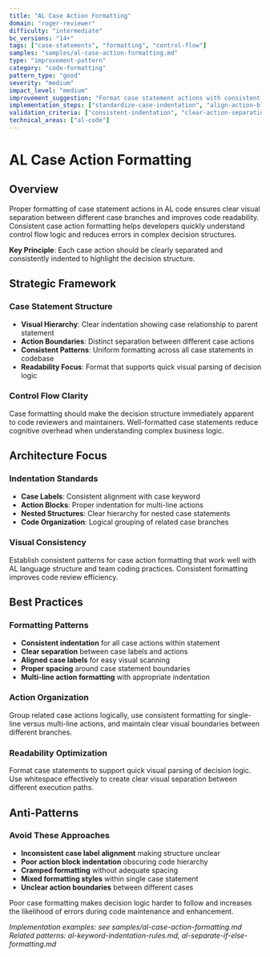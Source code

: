 ```yaml
---
title: "AL Case Action Formatting"
domain: "roger-reviewer"
difficulty: "intermediate"
bc_versions: "14+"
tags: ["case-statements", "formatting", "control-flow"]
samples: "samples/al-case-action-formatting.md"
type: "improvement-pattern"
category: "code-formatting"
pattern_type: "good"
severity: "medium"
impact_level: "medium"
improvement_suggestion: "Format case statement actions with consistent indentation and clear action boundaries"
implementation_steps: ["standardize-case-indentation", "align-action-blocks", "validate-readability"]
validation_criteria: ["consistent-indentation", "clear-action-separation"]
technical_areas: ["al-code"]
---
```


# AL Case Action Formatting

## Overview

Proper formatting of case statement actions in AL code ensures clear visual separation between different case branches and improves code readability. Consistent case action formatting helps developers quickly understand control flow logic and reduces errors in complex decision structures.

**Key Principle**: Each case action should be clearly separated and consistently indented to highlight the decision structure.

## Strategic Framework

### Case Statement Structure
- **Visual Hierarchy**: Clear indentation showing case relationship to parent statement
- **Action Boundaries**: Distinct separation between different case actions
- **Consistent Patterns**: Uniform formatting across all case statements in codebase
- **Readability Focus**: Format that supports quick visual parsing of decision logic

### Control Flow Clarity
Case formatting should make the decision structure immediately apparent to code reviewers and maintainers. Well-formatted case statements reduce cognitive overhead when understanding complex business logic.

## Architecture Focus

### Indentation Standards
- **Case Labels**: Consistent alignment with case keyword
- **Action Blocks**: Proper indentation for multi-line actions
- **Nested Structures**: Clear hierarchy for nested case statements
- **Code Organization**: Logical grouping of related case branches

### Visual Consistency
Establish consistent patterns for case action formatting that work well with AL language structure and team coding practices. Consistent formatting improves code review efficiency.

## Best Practices

### Formatting Patterns
- **Consistent indentation** for all case actions within statement
- **Clear separation** between case labels and actions
- **Aligned case labels** for easy visual scanning
- **Proper spacing** around case statement boundaries
- **Multi-line action formatting** with appropriate indentation

### Action Organization
Group related case actions logically, use consistent formatting for single-line versus multi-line actions, and maintain clear visual boundaries between different branches.

### Readability Optimization
Format case statements to support quick visual parsing of decision logic. Use whitespace effectively to create clear visual separation between different execution paths.

## Anti-Patterns

### Avoid These Approaches
- **Inconsistent case label alignment** making structure unclear
- **Poor action block indentation** obscuring code hierarchy
- **Cramped formatting** without adequate spacing
- **Mixed formatting styles** within single case statement
- **Unclear action boundaries** between different cases

Poor case formatting makes decision logic harder to follow and increases the likelihood of errors during code maintenance and enhancement.

*Implementation examples: see samples/al-case-action-formatting.md*
*Related patterns: al-keyword-indentation-rules.md, al-separate-if-else-formatting.md*